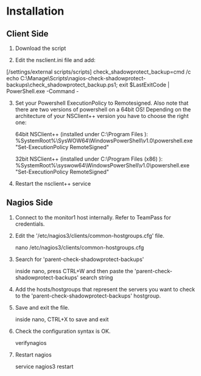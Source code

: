 # Installation

## Client Side

1) Download the script

2) Edit the nsclient.ini file and add:

[/settings/external scripts/scripts]
check_shadowprotect_backup=cmd /c echo C:\Manage\Scripts\nagios-check-shadowprotect-backups\check_shadowprotect_backup.ps1; exit $LastExitCode | PowerShell.exe -Command -

3) Set your Powershell ExecutionPolicy to Remotesigned. Also note that there are two versions of powershell on a 64bit OS! Depending on the architecture of your NSClient++ version you have to choose the right one:

    64bit NSClient++ (installed under C:\Program Files ):
    %SystemRoot%\SysWOW64\WindowsPowerShell\v1.0\powershell.exe "Set-ExecutionPolicy RemoteSigned"

    32bit NSClient++ (installed under C:\Program Files (x86) ):
    %SystemRoot%\syswow64\WindowsPowerShell\v1.0\powershell.exe "Set-ExecutionPolicy RemoteSigned"

4) Restart the nsclient++ service

## Nagios Side

1) Connect to the monitor1 host internally. Refer to TeamPass for credentials.

2) Edit the '/etc/nagios3/clients/common-hostgroups.cfg' file.

    nano /etc/nagios3/clients/common-hostgroups.cfg
    
3) Search for 'parent-check-shadowprotect-backups'

    inside nano, press CTRL+W and then paste the 'parent-check-shadowprotect-backups' search string

4) Add the hosts/hostgroups that represent the servers you want to check to the 'parent-check-shadowprotect-backups' hostgroup.

5) Save and exit the file.

    inside nano, CTRL+X to save and exit

6) Check the configuration syntax is OK.

    verifynagios

7) Restart nagios

    service nagios3 restart
